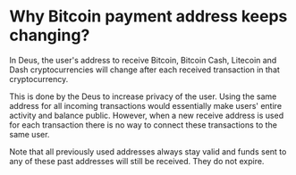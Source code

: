 # Why Bitcoin payment address keeps changing?

In Deus, the user's address to receive Bitcoin, Bitcoin Cash, Litecoin and Dash cryptocurrencies will change after each received transaction in that cryptocurrency.

This is done by the Deus to increase privacy of the user. Using the same address for all incoming transactions would essentially make users' entire activity and balance public. However, when a new receive address is used for each transaction there is no way to connect these transactions to the same user.

Note that all previously used addresses always stay valid and funds sent to any of these past addresses will still be received. They do not expire.


